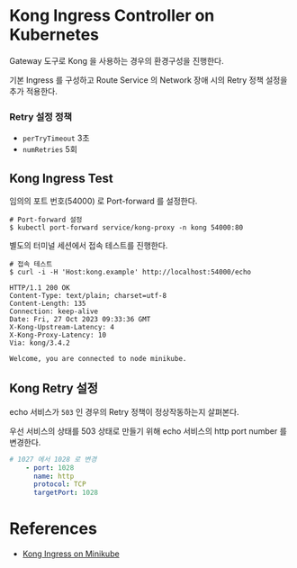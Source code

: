 # Kong Ingress Controller on Kubernetes
Gateway 도구로 Kong 을 사용하는 경우의 환경구성을 진행한다.

기본 Ingress 를 구성하고 Route Service 의 Network 장애 시의 Retry 정책 설정을 추가 적용한다.
### Retry 설정 정책
- `perTryTimeout` 3초
- `numRetries` 5회

## Kong Ingress Test
임의의 포트 번호(54000) 로 Port-forward 를 설정한다. 
```shell
# Port-forward 설정
$ kubectl port-forward service/kong-proxy -n kong 54000:80
```
별도의 터미널 세션에서 접속 테스트를 진행한다.
```shell
# 접속 테스트
$ curl -i -H 'Host:kong.example' http://localhost:54000/echo

HTTP/1.1 200 OK
Content-Type: text/plain; charset=utf-8
Content-Length: 135
Connection: keep-alive
Date: Fri, 27 Oct 2023 09:33:36 GMT
X-Kong-Upstream-Latency: 4
X-Kong-Proxy-Latency: 10
Via: kong/3.4.2

Welcome, you are connected to node minikube.
```

## Kong Retry 설정
echo 서비스가 `503` 인 경우의 Retry 정책이 정상작동하는지 살펴본다.

우선 서비스의 상태를 503 상태로 만들기 위해 echo 서비스의 http port number 를 변경한다.
```yaml
# 1027 에서 1028 로 변경
    - port: 1028
      name: http
      protocol: TCP
      targetPort: 1028
```



# References
- [Kong Ingress on Minikube](https://docs.konghq.com/kubernetes-ingress-controller/2.12.x/deployment/minikube/)